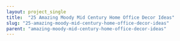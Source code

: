```yaml
---
layout: project_single
title:  "25 Amazing Moody Mid Century Home Office Decor Ideas"
slug: "25-amazing-moody-mid-century-home-office-decor-ideas"
parent: "amazing-moody-mid-century-home-office-decor-ideas"
---
```

 